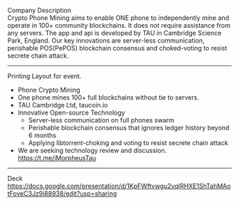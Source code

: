 Company Description <br>
Crypto Phone Mining aims to enable ONE phone to independently mine and operate in 100+ community blockchains. It does not require assistance from any servers. The app and api is developed by TAU in Cambridge Science Park, England. Our key innovations are server-less communication, perishable POS(PePOS) blockchain consensus and choked-voting to resist secrete chain attack. 

---
Printing Layout for event.

* Phone Crypto Mining
* One phone mines 100+ full blockchains without tie to servers.
* TAU Cambridge Ltd, taucoin.io
* Innovative Open-source Technology
  * Server-less communication on full phones swarm
  * Perishable blockchain consensus that ignores ledger history beyond 6 months
  * Applying libtorrent-choking and voting to resist secrete chain attack
* We are seeking technology review and discussion. https://t.me/iMorpheusTau

---
Deck
https://docs.google.com/presentation/d/1KpFWftvwgu2vqlRHXE1ShTahMAotFoveC3Jz9i88938/edit?usp=sharing

